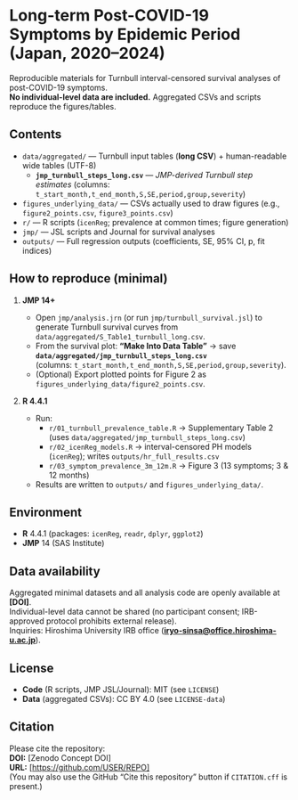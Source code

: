 # Long-term Post-COVID-19 Symptoms by Epidemic Period (Japan, 2020–2024)

Reproducible materials for Turnbull interval-censored survival analyses of post-COVID-19 symptoms.  
**No individual-level data are included.** Aggregated CSVs and scripts reproduce the figures/tables.

## Contents
- `data/aggregated/` — Turnbull input tables (**long CSV**) + human-readable wide tables (UTF-8)  
  - **`jmp_turnbull_steps_long.csv`** — *JMP-derived Turnbull step estimates* (columns: `t_start_month,t_end_month,S,SE,period,group,severity`)
- `figures_underlying_data/` — CSVs actually used to draw figures (e.g., `figure2_points.csv`, `figure3_points.csv`)
- `r/` — R scripts (`icenReg`; prevalence at common times; figure generation)
- `jmp/` — JSL scripts and Journal for survival analyses
- `outputs/` — Full regression outputs (coefficients, SE, 95% CI, p, fit indices)

## How to reproduce (minimal)
1. **JMP 14+**  
   - Open `jmp/analysis.jrn` (or run `jmp/turnbull_survival.jsl`) to generate Turnbull survival curves from  
     `data/aggregated/S_Table1_turnbull_long.csv`.  
   - From the survival plot: **“Make Into Data Table”** → save **`data/aggregated/jmp_turnbull_steps_long.csv`**  
     (columns: `t_start_month,t_end_month,S,SE,period,group,severity`).  
   - (Optional) Export plotted points for Figure 2 as `figures_underlying_data/figure2_points.csv`.

2. **R 4.4.1**  
   - Run:
     - `r/01_turnbull_prevalence_table.R` → Supplementary Table 2 (uses `data/aggregated/jmp_turnbull_steps_long.csv`)  
     - `r/02_icenReg_models.R` → interval-censored PH models (`icenReg`); writes `outputs/hr_full_results.csv`  
     - `r/03_symptom_prevalence_3m_12m.R` → Figure 3 (13 symptoms; 3 & 12 months)  
   - Results are written to `outputs/` and `figures_underlying_data/`.

## Environment
- **R** 4.4.1 (packages: `icenReg`, `readr`, `dplyr`, `ggplot2`)  
- **JMP** 14 (SAS Institute)

## Data availability
Aggregated minimal datasets and all analysis code are openly available at **[DOI]**.  
Individual-level data cannot be shared (no participant consent; IRB-approved protocol prohibits external release).  
Inquiries: Hiroshima University IRB office (**iryo-sinsa@office.hiroshima-u.ac.jp**).

## License
- **Code** (R scripts, JMP JSL/Journal): MIT (see `LICENSE`)  
- **Data** (aggregated CSVs): CC BY 4.0 (see `LICENSE-data`)

## Citation
Please cite the repository:  
**DOI:** [Zenodo Concept DOI]  
**URL:** [https://github.com/USER/REPO]  
(You may also use the GitHub “Cite this repository” button if `CITATION.cff` is present.)



